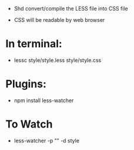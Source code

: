 - Shd convert/compile the LESS file into CSS file

- CSS will be readable by web browser

# In terminal:
- lessc style/style.less style/style.css

# Plugins:
- npm install less-watcher

# To Watch
- less-watcher -p "" -d style
